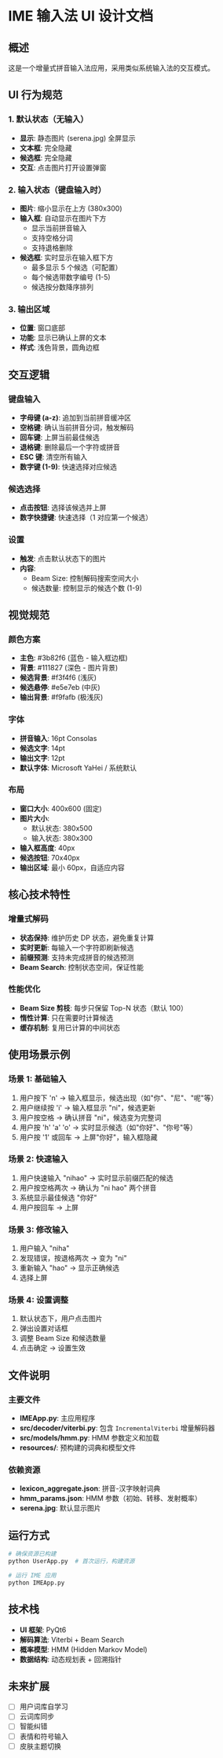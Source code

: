 # IME 输入法 UI 设计文档

## 概述
这是一个增量式拼音输入法应用，采用类似系统输入法的交互模式。

## UI 行为规范

### 1. 默认状态（无输入）
- **显示**: 静态图片 (serena.jpg) 全屏显示
- **文本框**: 完全隐藏
- **候选框**: 完全隐藏
- **交互**: 点击图片打开设置弹窗

### 2. 输入状态（键盘输入时）
- **图片**: 缩小显示在上方 (380x300)
- **输入框**: 自动显示在图片下方
  - 显示当前拼音输入
  - 支持空格分词
  - 支持退格删除
- **候选框**: 实时显示在输入框下方
  - 最多显示 5 个候选（可配置）
  - 每个候选带数字编号 (1-5)
  - 候选按分数降序排列

### 3. 输出区域
- **位置**: 窗口底部
- **功能**: 显示已确认上屏的文本
- **样式**: 浅色背景，圆角边框

## 交互逻辑

### 键盘输入
- **字母键 (a-z)**: 追加到当前拼音缓冲区
- **空格键**: 确认当前拼音分词，触发解码
- **回车键**: 上屏当前最佳候选
- **退格键**: 删除最后一个字符或拼音
- **ESC 键**: 清空所有输入
- **数字键 (1-9)**: 快速选择对应候选

### 候选选择
- **点击按钮**: 选择该候选并上屏
- **数字快捷键**: 快速选择（1 对应第一个候选）

### 设置
- **触发**: 点击默认状态下的图片
- **内容**:
  - Beam Size: 控制解码搜索空间大小
  - 候选数量: 控制显示的候选个数 (1-9)

## 视觉规范

### 颜色方案
- **主色**: #3b82f6 (蓝色 - 输入框边框)
- **背景**: #111827 (深色 - 图片背景)
- **候选背景**: #f3f4f6 (浅灰)
- **候选悬停**: #e5e7eb (中灰)
- **输出背景**: #f9fafb (极浅灰)

### 字体
- **拼音输入**: 16pt Consolas
- **候选文字**: 14pt
- **输出文字**: 12pt
- **默认字体**: Microsoft YaHei / 系统默认

### 布局
- **窗口大小**: 400x600 (固定)
- **图片大小**: 
  - 默认状态: 380x500
  - 输入状态: 380x300
- **输入框高度**: 40px
- **候选按钮**: 70x40px
- **输出区域**: 最小 60px，自适应内容

## 核心技术特性

### 增量式解码
- **状态保持**: 维护历史 DP 状态，避免重复计算
- **实时更新**: 每输入一个字符即刷新候选
- **前缀预测**: 支持未完成拼音的候选预测
- **Beam Search**: 控制状态空间，保证性能

### 性能优化
- **Beam Size 剪枝**: 每步只保留 Top-N 状态（默认 100）
- **惰性计算**: 只在需要时计算候选
- **缓存机制**: 复用已计算的中间状态

## 使用场景示例

### 场景 1: 基础输入
1. 用户按下 'n' → 输入框显示，候选出现（如"你"、"尼"、"呢"等）
2. 用户继续按 'i' → 输入框显示 "ni"，候选更新
3. 用户按空格 → 确认拼音 "ni"，候选变为完整词
4. 用户按 'h' 'a' 'o' → 实时显示候选（如"你好"、"你号"等）
5. 用户按 '1' 或回车 → 上屏"你好"，输入框隐藏

### 场景 2: 快速输入
1. 用户快速输入 "nihao" → 实时显示前缀匹配的候选
2. 用户按空格两次 → 确认为 "ni hao" 两个拼音
3. 系统显示最佳候选 "你好"
4. 用户按回车 → 上屏

### 场景 3: 修改输入
1. 用户输入 "niha"
2. 发现错误，按退格两次 → 变为 "ni"
3. 重新输入 "hao" → 显示正确候选
4. 选择上屏

### 场景 4: 设置调整
1. 默认状态下，用户点击图片
2. 弹出设置对话框
3. 调整 Beam Size 和候选数量
4. 点击确定 → 设置生效

## 文件说明

### 主要文件
- **IMEApp.py**: 主应用程序
- **src/decoder/viterbi.py**: 包含 `IncrementalViterbi` 增量解码器
- **src/models/hmm.py**: HMM 参数定义和加载
- **resources/**: 预构建的词典和模型文件

### 依赖资源
- **lexicon_aggregate.json**: 拼音-汉字映射词典
- **hmm_params.json**: HMM 参数（初始、转移、发射概率）
- **serena.jpg**: 默认显示图片

## 运行方式

```bash
# 确保资源已构建
python UserApp.py  # 首次运行，构建资源

# 运行 IME 应用
python IMEApp.py
```

## 技术栈
- **UI 框架**: PyQt6
- **解码算法**: Viterbi + Beam Search
- **概率模型**: HMM (Hidden Markov Model)
- **数据结构**: 动态规划表 + 回溯指针

## 未来扩展
- [ ] 用户词库自学习
- [ ] 云词库同步
- [ ] 智能纠错
- [ ] 表情和符号输入
- [ ] 皮肤主题切换
